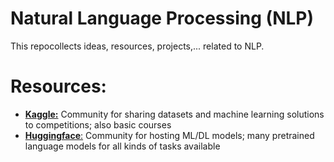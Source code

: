 # Natural Language Processing (NLP)
This repocollects ideas, resources, projects,... related to NLP.

# Resources:

* [__Kaggle:__](https://www.kaggle.com) Community for sharing datasets and machine learning solutions to competitions; also basic courses
* [__Huggingface__:](https://huggingface.co/) Community for hosting ML/DL models; many pretrained language models for all kinds of tasks available
